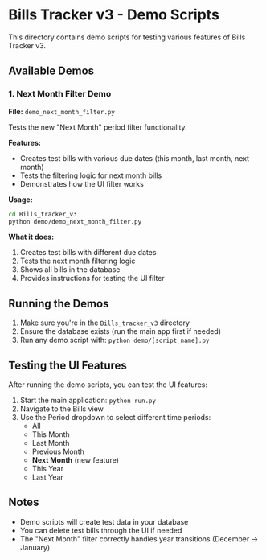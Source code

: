 # Bills Tracker v3 - Demo Scripts

This directory contains demo scripts for testing various features of Bills Tracker v3.

## Available Demos

### 1. Next Month Filter Demo
**File:** `demo_next_month_filter.py`

Tests the new "Next Month" period filter functionality.

**Features:**
- Creates test bills with various due dates (this month, last month, next month)
- Tests the filtering logic for next month bills
- Demonstrates how the UI filter works

**Usage:**
```bash
cd Bills_tracker_v3
python demo/demo_next_month_filter.py
```

**What it does:**
1. Creates test bills with different due dates
2. Tests the next month filtering logic
3. Shows all bills in the database
4. Provides instructions for testing the UI filter

## Running the Demos

1. Make sure you're in the `Bills_tracker_v3` directory
2. Ensure the database exists (run the main app first if needed)
3. Run any demo script with: `python demo/[script_name].py`

## Testing the UI Features

After running the demo scripts, you can test the UI features:

1. Start the main application: `python run.py`
2. Navigate to the Bills view
3. Use the Period dropdown to select different time periods:
   - All
   - This Month
   - Last Month
   - Previous Month
   - **Next Month** (new feature)
   - This Year
   - Last Year

## Notes

- Demo scripts will create test data in your database
- You can delete test bills through the UI if needed
- The "Next Month" filter correctly handles year transitions (December → January) 